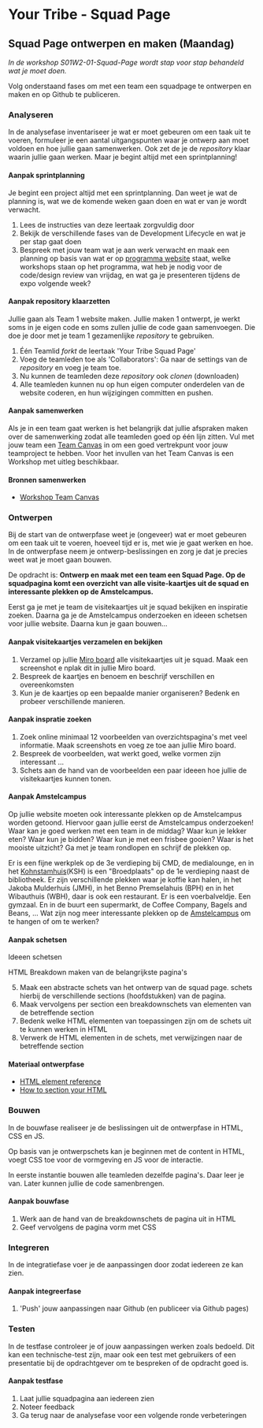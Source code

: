 # Your Tribe - Squad Page

## Squad Page ontwerpen en maken (Maandag)

_In de workshop S01W2-01-Squad-Page wordt stap voor stap behandeld wat je moet doen._

Volg onderstaand fases om met een team een squadpage te ontwerpen en maken en op Github te publiceren.


### Analyseren

In de analysefase inventariseer je wat er moet gebeuren om een taak uit te voeren,  formuleer je een aantal uitgangspunten waar je ontwerp aan moet voldoen en hoe jullie gaan samenwerken. Ook zet de je de _repository_ klaar waarin jullie gaan werken. Maar je begint altijd met een sprintplanning! 

#### Aanpak sprintplanning

Je begint een project altijd met een sprintplanning. Dan weet je wat de planning is, wat we de komende weken gaan doen en wat er van je wordt verwacht. 

1. Lees de instructies van deze leertaak zorgvuldig door 
2. Bekijk de verschillende fases van de Development Lifecycle en wat je per stap gaat doen
3. Bespreek met jouw team wat je aan werk verwacht en maak een planning op basis van wat er op [programma website](https://programma.fdnd.nl/static-web/your-tribe) staat, welke workshops staan op het programma, wat heb je nodig voor de code/design review van vrijdag, en wat ga je presenteren tijdens de expo volgende week?


#### Aanpak repository klaarzetten

Jullie gaan als Team 1 website maken. Jullie maken 1 ontwerpt, je werkt soms in je eigen code en soms zullen jullie de code gaan samenvoegen. Die doe je door met je team 1 gezamenlijke _repository_ te gebruiken. 

1. Één Teamlid _forkt_ de leertaak 'Your Tribe Squad Page'
2. Voeg de teamleden toe als 'Collaborators': Ga naar de settings van de _repository_ en voeg je team toe.
3. Nu kunnen de teamleden deze _repository_ ook _clonen_ (downloaden)
5. Alle teamleden kunnen nu op hun eigen computer onderdelen van de website coderen, en hun wijzigingen committen en pushen.


#### Aanpak samenwerken

Als je in een team gaat werken is het belangrijk dat jullie afspraken maken over de samenwerking zodat alle teamleden goed op één lijn zitten. 
Vul met jouw team een [Team Canvas](https://theteamcanvas.com/) in om een goed vertrekpunt voor jouw teamproject te hebben. Voor het invullen van het Team Canvas is een Workshop met uitleg beschikbaar. 

#### Bronnen samenwerken

- [Workshop Team Canvas](team-canvas.md)






### Ontwerpen

Bij de start van de ontwerpfase weet je (ongeveer) wat er moet gebeuren om een taak uit te voeren, hoeveel tijd er is, met wie je gaat werken en hoe. In de ontwerpfase neem je ontwerp-beslissingen en zorg je dat je precies weet wat je moet gaan bouwen.  

De opdracht is: **Ontwerp en maak met een team een Squad Page. Op de squadpagina komt een overzicht van alle visite-kaartjes uit de squad en interessante plekken op de Amstelcampus.**

Eerst ga je met je team de visitekaartjes uit je squad bekijken en inspiratie zoeken. Daarna ga je de Amstelcampus onderzoeken en ideeen schetsen voor jullie website. Daarna kun je gaan bouwen... 

<!-- Voor veel opdrachtgevers geldt dat ze nu pas duidelijk krijgen hoe het resultaat eruit zal zien. En dat is een moment waarop veel opdrachtgevers veel duidelijker kunnen aangeven wat ze wel en niet willen. 
-->
  

#### Aanpak visitekaartjes verzamelen en bekijken

1. Verzamel op jullie [Miro board](https://miro.com/app/board/uXjVKh1tR08=/) alle visitekaartjes uit je squad. Maak een screenshot e nplak dit in jullie Miro board.
2. Bespreek de kaartjes en benoem en beschrijf verschillen en overeenkomsten
3. Kun je de kaartjes op een bepaalde manier organiseren? Bedenk en probeer verschillende manieren.

#### Aanpak inspratie zoeken

1. Zoek online minimaal 12 voorbeelden van overzichtspagina's met veel informatie. Maak screenshots en voeg ze toe aan jullie Miro board. 
2. Bespreek de voorbeelden, wat werkt goed, welke vormen zijn interessant ...
3. Schets aan de hand van de voorbeelden een paar ideeen hoe jullie de visitekaartjes kunnen tonen.

#### Aanpak Amstelcampus 

Op jullie website moeten ook interessante plekken op de Amstelcampus worden getoond. Hiervoor gaan jullie eerst de Amstelcampus onderzoeken! Waar kan je goed werken met een team in de middag? Waar kun je lekker eten? Waar kun je bidden? Waar kun je met een frisbee gooien? Waar is het mooiste uitzicht? Ga met je team rondlopen en schrijf de plekken op. 

Er is een fijne werkplek op de 3e verdieping bij CMD, de medialounge, en in het [Kohnstamhuis](https://www.hva.nl/locaties/hva-locaties/kohnstammhuis.html)(KSH) is een "Broedplaats" op de 1e verdieping naast de bibliotheek. Er zijn verschillende plekken waar je koffie kan halen, in het Jakoba Mulderhuis (JMH), in het Benno Premselahuis (BPH) en in het Wibauthuis (WBH), daar is ook een restaurant. Er is een voerbalveldje. Een gymzaal. En in de buurt een supermarkt, de Coffee Company, Bagels and Beans, ... Wat zijn nog meer interessante plekken op de [Amstelcampus](https://www.hva.nl/locaties/campus/amstelcampus.html) om te hangen of om te werken?





#### Aanpak schetsen 


Ideeen schetsen

HTML Breakdown maken van de belangrijkste pagina's 

5. Maak een abstracte schets van het ontwerp van de squad page. schets hierbij de verschillende sections (hoofdstukken) van de pagina.
6. Maak vervolgens per section een breakdownschets van elementen van de betreffende section
7. Bedenk welke HTML elementen van toepassingen zijn om de schets uit te kunnen werken in HTML
8. Verwerk de HTML elementen in de schets, met verwijzingen naar de betreffende section


#### Materiaal ontwerpfase
 
- [HTML element reference](https://developer.mozilla.org/en-US/docs/Web/HTML/Element)
- [How to section your HTML](https://css-tricks.com/how-to-section-your-html/)



### Bouwen

In de bouwfase realiseer je de beslissingen uit de ontwerpfase in HTML, CSS en JS.

Op basis van je ontwerpschets kan je beginnen met de content in HTML, voegt CSS toe voor de vormgeving en JS voor de interactie.

In eerste instantie bouwen alle teamleden dezelfde pagina's. Daar leer je van. Later kunnen jullie de code samenbrengen. 


#### Aanpak bouwfase


1. Werk aan de hand van de breakdownschets de pagina uit in HTML
2. Geef vervolgens de pagina vorm met CSS



### Integreren

In de integratiefase voer je de aanpassingen door zodat iedereen ze kan zien.

#### Aanpak integreerfase

1. 'Push' jouw aanpassingen naar Github (en publiceer via Github pages) 


### Testen

In de testfase controleer je of jouw aanpassingen werken zoals bedoeld. Dit kan een technische-test zijn, maar ook een test met gebruikers of een presentatie bij de opdrachtgever om te bespreken of de opdracht goed is.

#### Aanpak testfase

1. Laat jullie squadpagina aan iedereen zien
2. Noteer feedback
3. Ga terug naar de analysefase voor een volgende ronde verbeteringen

   
